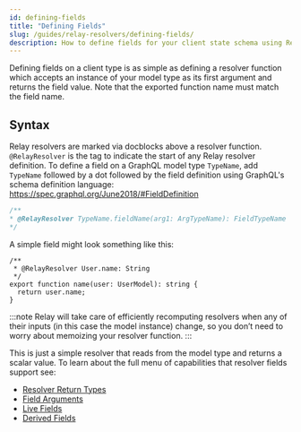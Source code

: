```yaml
---
id: defining-fields
title: "Defining Fields"
slug: /guides/relay-resolvers/defining-fields/
description: How to define fields for your client state schema using Relay Resolvers
---
```


Defining fields on a client type is as simple as defining a resolver function which accepts an instance of your model type as its first argument and returns the field value. Note that the exported function name must match the field name.

## Syntax

Relay resolvers are marked via docblocks above a resolver function. `@RelayResolver` is the tag to indicate the start of any Relay resolver definition. To define a field on a GraphQL model type `TypeName`, add `TypeName` followed by a dot followed by the field definition using GraphQL's schema definition language: https://spec.graphql.org/June2018/#FieldDefinition

```js
/**
* @RelayResolver TypeName.fieldName(arg1: ArgTypeName): FieldTypeName
*/
```

A simple field might look something like this:

```tsx
/**
 * @RelayResolver User.name: String
 */
export function name(user: UserModel): string {
  return user.name;
}
```

:::note
Relay will take care of efficiently recomputing resolvers when any of their inputs (in this case the model instance) change, so you don’t need to worry about memoizing your resolver function.
:::

This is just a simple resolver that reads from the model type and returns a scalar value. To learn about the full menu of capabilities that resolver fields support see:

* [Resolver Return Types](./return-types.md)
* [Field Arguments](./field-arguments.md)
* [Live Fields](./live-fields.md)
* [Derived Fields](./derived-fields.md)
